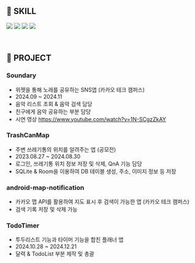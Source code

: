 ## :pushpin: SKILL
<img src="https://img.shields.io/badge/Kotlin-7F38EC?style=flat-square&logo=Kotlin&logoColor=white"/> <img src="https://img.shields.io/badge/Android Studio-009900?style=flat-square&logo=Android&logoColor=white"/>
<img src="https://img.shields.io/badge/MVVM-FFD94D?style=flat-square&logo=MVVM&logoColor=white"/>
<img src="https://img.shields.io/badge/C/C++-2196F3?style=flat-square&logo=C++&logoColor=white"/>

<br/>

## :pushpin: PROJECT

### Soundary
- 위젯을 통해 노래를 공유하는 SNS앱 (카카오 테크 캠퍼스)
- 2024.09 ~ 2024.11
- 음악 리스트 조회 & 음악 검색 담당
- 친구에게 음악 공유하는 부분 담당
- 시연 영상 https://www.youtube.com/watch?v=1N-SCgzZkAY

### TrashCanMap
- 주변 쓰레기통의 위치를 알려주는 앱 (공모전)
- 2023.08.27 ~ 2024.08.30
- 로그인, 쓰레기통 위치 정보 저장 및 삭제, QnA 기능 담당
- SQLite & Room을 이용하여 DB 테이블 생성, 주소, 이미지 정보 등 저장

### android-map-notification
- 카카오 맵 API를 활용하여 지도 표시 후 검색이 가능한 앱 (카카오 테크 캠퍼스)
- 검색 기록 저장 및 삭제 가능

### TodoTimer
- 투두리스트 기능과 타이머 기능을 합친 플래너 앱
- 2024.10.28 ~ 2024.12.21
- 달력 & TodoList 부분 제작 및 총괄



<!--
**anyooin/anyooin** is a ✨ _special_ ✨ repository because its `README.md` (this file) appears on your GitHub profile.

Here are some ideas to get you started:

- 🔭 I’m currently working on ...
- 🌱 I’m currently learning ...
- 👯 I’m looking to collaborate on ...
- 🤔 I’m looking for help with ...
- 💬 Ask me about ...
- 📫 How to reach me: ...
- 😄 Pronouns: ...
- ⚡ Fun fact: ...
-->
